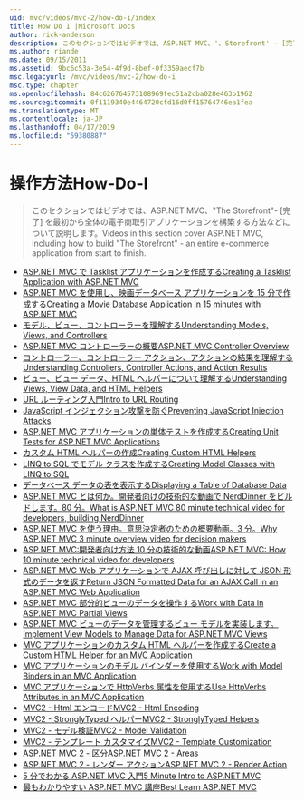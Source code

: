 ```yaml
---
uid: mvc/videos/mvc-2/how-do-i/index
title: How Do I |Microsoft Docs
author: rick-anderson
description: このセクションではビデオでは、ASP.NET MVC、'、Storefront' - [完了] を最初から全体の電子商取引アプリケーションを構築する方法などについて説明します。
ms.author: riande
ms.date: 09/15/2011
ms.assetid: 9bc6c53a-3e54-4f9d-8bef-0f3359aecf7b
msc.legacyurl: /mvc/videos/mvc-2/how-do-i
msc.type: chapter
ms.openlocfilehash: 84c626764573108969fec51a2cba028e463b1962
ms.sourcegitcommit: 0f1119340e4464720cfd16d0ff15764746ea1fea
ms.translationtype: MT
ms.contentlocale: ja-JP
ms.lasthandoff: 04/17/2019
ms.locfileid: "59380887"
---
```

# <a name="how-do-i"></a><span data-ttu-id="b0c14-103">操作方法</span><span class="sxs-lookup"><span data-stu-id="b0c14-103">How-Do-I</span></span>

> <span data-ttu-id="b0c14-104">このセクションではビデオでは、ASP.NET MVC、"The Storefront"- [完了] を最初から全体の電子商取引アプリケーションを構築する方法などについて説明します。</span><span class="sxs-lookup"><span data-stu-id="b0c14-104">Videos in this section cover ASP.NET MVC, including how to build "The Storefront" - an entire e-commerce application from start to finish.</span></span>


- [<span data-ttu-id="b0c14-105">ASP.NET MVC で Tasklist アプリケーションを作成する</span><span class="sxs-lookup"><span data-stu-id="b0c14-105">Creating a Tasklist Application with ASP.NET MVC</span></span>](creating-a-tasklist-application-with-aspnet-mvc.md)
- [<span data-ttu-id="b0c14-106">ASP.NET MVC を使用し、映画データベース アプリケーションを 15 分で作成する</span><span class="sxs-lookup"><span data-stu-id="b0c14-106">Creating a Movie Database Application in 15 minutes with ASP.NET MVC</span></span>](creating-a-movie-database-application-in-15-minutes-with-aspnet-mvc.md)
- [<span data-ttu-id="b0c14-107">モデル、ビュー、コントローラーを理解する</span><span class="sxs-lookup"><span data-stu-id="b0c14-107">Understanding Models, Views, and Controllers</span></span>](understanding-models-views-and-controllers.md)
- [<span data-ttu-id="b0c14-108">ASP.NET MVC コントローラーの概要</span><span class="sxs-lookup"><span data-stu-id="b0c14-108">ASP.NET MVC Controller Overview</span></span>](aspnet-mvc-controller-overview.md)
- [<span data-ttu-id="b0c14-109">コントローラー、コントローラー アクション、アクションの結果を理解する</span><span class="sxs-lookup"><span data-stu-id="b0c14-109">Understanding Controllers, Controller Actions, and Action Results</span></span>](understanding-controllers-controller-actions-and-action-results.md)
- [<span data-ttu-id="b0c14-110">ビュー、ビュー データ、HTML ヘルパーについて理解する</span><span class="sxs-lookup"><span data-stu-id="b0c14-110">Understanding Views, View Data, and HTML Helpers</span></span>](understanding-views-view-data-and-html-helpers.md)
- [<span data-ttu-id="b0c14-111">URL ルーティング入門</span><span class="sxs-lookup"><span data-stu-id="b0c14-111">Intro to URL Routing</span></span>](an-introduction-to-url-routing.md)
- [<span data-ttu-id="b0c14-112">JavaScript インジェクション攻撃を防ぐ</span><span class="sxs-lookup"><span data-stu-id="b0c14-112">Preventing JavaScript Injection Attacks</span></span>](preventing-javascript-injection-attacks.md)
- [<span data-ttu-id="b0c14-113">ASP.NET MVC アプリケーションの単体テストを作成する</span><span class="sxs-lookup"><span data-stu-id="b0c14-113">Creating Unit Tests for ASP.NET MVC Applications</span></span>](creating-unit-tests-for-aspnet-mvc-applications.md)
- [<span data-ttu-id="b0c14-114">カスタム HTML ヘルパーの作成</span><span class="sxs-lookup"><span data-stu-id="b0c14-114">Creating Custom HTML Helpers</span></span>](creating-custom-html-helpers.md)
- [<span data-ttu-id="b0c14-115">LINQ to SQL でモデル クラスを作成する</span><span class="sxs-lookup"><span data-stu-id="b0c14-115">Creating Model Classes with LINQ to SQL</span></span>](creating-model-classes-with-linq-to-sql.md)
- [<span data-ttu-id="b0c14-116">データベース データの表を表示する</span><span class="sxs-lookup"><span data-stu-id="b0c14-116">Displaying a Table of Database Data</span></span>](displaying-a-table-of-database-data.md)
- [<span data-ttu-id="b0c14-117">ASP.NET MVC とは何か。開発者向けの技術的な動画で NerdDinner をビルドします。80 分。</span><span class="sxs-lookup"><span data-stu-id="b0c14-117">What is ASP.NET MVC 80 minute technical video for developers, building NerdDinner</span></span>](what-is-aspnet-mvc-80-minute-technical-video-for-developers-building-nerddinner.md)
- [<span data-ttu-id="b0c14-118">ASP.NET MVC を使う理由。意思決定者のための概要動画。3 分。</span><span class="sxs-lookup"><span data-stu-id="b0c14-118">Why ASP.NET MVC 3 minute overview video for decision makers</span></span>](why-aspnet-mvc-3-minute-overview-video-for-decision-makers.md)
- [<span data-ttu-id="b0c14-119">ASP.NET MVC:開発者向け方法 10 分の技術的な動画</span><span class="sxs-lookup"><span data-stu-id="b0c14-119">ASP.NET MVC: How 10 minute technical video for developers</span></span>](aspnet-mvc-how-10-minute-technical-video-for-developers.md)
- [<span data-ttu-id="b0c14-120">ASP.NET MVC Web アプリケーションで AJAX 呼び出しに対して JSON 形式のデータを返す</span><span class="sxs-lookup"><span data-stu-id="b0c14-120">Return JSON Formatted Data for an AJAX Call in an ASP.NET MVC Web Application</span></span>](how-do-i-return-json-formatted-data-for-an-ajax-call-in-an-aspnet-mvc-web-application.md)
- [<span data-ttu-id="b0c14-121">ASP.NET MVC 部分的ビューのデータを操作する</span><span class="sxs-lookup"><span data-stu-id="b0c14-121">Work with Data in ASP.NET MVC Partial Views</span></span>](how-do-i-work-with-data-in-aspnet-mvc-partial-views.md)
- [<span data-ttu-id="b0c14-122">ASP.NET MVC ビューのデータを管理するビュー モデルを実装します。</span><span class="sxs-lookup"><span data-stu-id="b0c14-122">Implement View Models to Manage Data for ASP.NET MVC Views</span></span>](how-do-i-implement-view-models-to-manage-data-for-aspnet-mvc-views.md)
- [<span data-ttu-id="b0c14-123">MVC アプリケーションのカスタム HTML ヘルパーを作成する</span><span class="sxs-lookup"><span data-stu-id="b0c14-123">Create a Custom HTML Helper for an MVC Application</span></span>](how-do-i-create-a-custom-html-helper-for-an-mvc-application.md)
- [<span data-ttu-id="b0c14-124">MVC アプリケーションのモデル バインダーを使用する</span><span class="sxs-lookup"><span data-stu-id="b0c14-124">Work with Model Binders in an MVC Application</span></span>](how-do-i-work-with-model-binders-in-an-mvc-application.md)
- [<span data-ttu-id="b0c14-125">MVC アプリケーションで HttpVerbs 属性を使用する</span><span class="sxs-lookup"><span data-stu-id="b0c14-125">Use HttpVerbs Attributes in an MVC Application</span></span>](how-do-i-use-httpverbs-attributes-in-an-mvc-application.md)
- [<span data-ttu-id="b0c14-126">MVC2 - Html エンコード</span><span class="sxs-lookup"><span data-stu-id="b0c14-126">MVC2 - Html Encoding</span></span>](mvc2-html-encoding.md)
- [<span data-ttu-id="b0c14-127">MVC2 - StronglyTyped ヘルパー</span><span class="sxs-lookup"><span data-stu-id="b0c14-127">MVC2 - StronglyTyped Helpers</span></span>](mvc2-stronglytyped-helpers.md)
- [<span data-ttu-id="b0c14-128">MVC2 - モデル検証</span><span class="sxs-lookup"><span data-stu-id="b0c14-128">MVC2 - Model Validation</span></span>](mvc2-model-validation.md)
- [<span data-ttu-id="b0c14-129">MVC2 - テンプレート カスタマイズ</span><span class="sxs-lookup"><span data-stu-id="b0c14-129">MVC2 - Template Customization</span></span>](mvc2-template-customization.md)
- [<span data-ttu-id="b0c14-130">ASP.NET MVC 2 - 区分</span><span class="sxs-lookup"><span data-stu-id="b0c14-130">ASP.NET MVC 2 - Areas</span></span>](aspnet-mvc-2-areas.md)
- [<span data-ttu-id="b0c14-131">ASP.NET MVC 2 - レンダー アクション</span><span class="sxs-lookup"><span data-stu-id="b0c14-131">ASP.NET MVC 2 - Render Action</span></span>](aspnet-mvc-2-render-action.md)
- [<span data-ttu-id="b0c14-132">5 分でわかる ASP.NET MVC 入門</span><span class="sxs-lookup"><span data-stu-id="b0c14-132">5 Minute Intro to ASP.NET MVC</span></span>](5-minute-introduction-to-aspnet-mvc.md)
- [<span data-ttu-id="b0c14-133">最もわかりやすい ASP.NET MVC 講座</span><span class="sxs-lookup"><span data-stu-id="b0c14-133">Best Learn ASP.NET MVC</span></span>](how-to-best-learn-asp-net-mvc.md)
